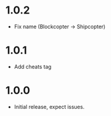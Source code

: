 # 1.0.2
- Fix name (Blockcopter -> Shipcopter)
# 1.0.1
- Add cheats tag
# 1.0.0
- Initial release, expect issues.